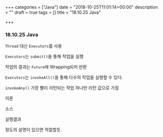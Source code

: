 +++
categories = ["Java"]
date = "2018-10-25T11:01:14+00:00"
description = ""
draft = true
tags = []
title = "18.10.25 Java"

+++
### 18.10.25 Java

`Thread` 대신 `Executors`를 사용

`Executors`는 `submit()`을 통해 작업을 실행

작업의 결과는 `Future`에 Wrapping되어 반환

`Executors`는 `invokeAll()`을 통해 다수의 작업을 실행할 수 있다.

`invokeAny()` 가장 빨리 리턴되는 작업 하나만 리턴 값으로 가짐

이론

소스

실행결과

정도의 설명이 있으면 적절할듯.